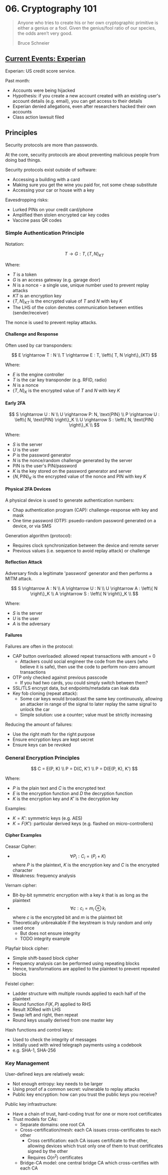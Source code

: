 # 06. Cryptography 101

> Anyone who tries to create his or her own cryptographic primitive is either a genius or a fool.
  Given the genius/fool ratio of our species, the odds aren’t very good.
>
> Bruce Schneier

## [Current Events: Experian](https://krebsonsecurity.com/2022/07/experian-you-have-some-explaining-to-do/)

Experian: US credit score service.

Past month:

- Accounts were being hijacked
- Hypothesis: if you create a new account created with an existing user's account details (e.g. email),
  you can get access to their details
- Experian denied allegations, even after researchers hacked their own accounts
- Class action lawsuit filed

## Principles

Security protocols are more than passwords.

At the core, security protocols are about preventing malicious people from doing bad things.

Security protocols exist outside of software:

- Accessing a building with a card
- Making sure you get the wine you paid for, not some cheap substitute
- Accessing your car or house with a key

Eavesdropping risks:

- Lurked PINs on your credit card/phone
- Amplified then stolen encrypted car key codes
- Vaccine pass QR codes

### Simple Authentication Principle

Notation:

$$
T \rightarrow G : T, \left\{ T, N \right\}_{KT}
$$

Where:

- $T$ is a token
- $G$ is an access gateway (e.g. garage door)
- $N$ is a nonce - a single use, unique number used to prevent replay attacks
- $KT$ is an encryption key
- $\left\{ T, N \right\}_{KT}$ is the encrypted value of $T$ and $N$ with key $K$
- The LHS of the colon denotes communication between entities (sender/receiver)

The nonce is used to prevent replay attacks.

#### Challenge and Response

Often used by car transponders:

$$
E \rightarrow T : N \\
T \rightarrow E : T, \left\{ T, N \right\}_{KT}
$$

Where:

- $E$ is the engine controller
- $T$ is the car key transponder (e.g. RFID, radio)
- $N$ is a nonce
- $\left\{ T, N \right\}_{K}$ is the encrypted value of $T$ and $N$ with key $K$

#### Early 2FA

$$
S \rightarrow U : N \\
U \rightarrow P: N, \text{PIN} \\
P \rightarrow U : \left\{ N, \text{PIN} \right\}_K \\
U \rightarrow S : \left\{ N, \text{PIN} \right\}_K \\
$$

Where:

- $S$ is the server
- $U$ is the user
- $P$ is the password generator
- $N$ is the nonce/random challenge generated by the server
- $\text{PIN}$ is the user's PIN/password
- $K$ is the key stored on the password generator and server
- $\left\{ N, \text{PIN} \right\}_K$ is the encrypted value of the nonce and PIN with key $K$

#### Physical 2FA Devices

A physical device is used to generate authentication numbers:

- Chap authentication program (CAP): challenge-response with key and mask
- One time password (OTP): psuedo-random password generated on a device, or via SMS

Generation algorithm (protocol):

- Requires clock synchronization between the device and remote server
- Previous values (i.e. sequence to avoid replay attack) or challenge

#### Reflection Attack

Adversary finds a legitimate 'password' generator and then performs a MITM attack.

$$
S \rightarrow A : N \\
A \rightarrow U : N \\
U \rightarrow A : \left\{ N \right\}_K \\
A \rightarrow S : \left\{ N \right\}_K \\
$$

Where:

- $S$ is the server
- $U$ is the user
- $A$ is the adversary

#### Failures

Failures are often in the protocol:

- CAP button overloaded: allowed repeat transactions with amount = 0
  - Attackers could social engineer the code from the users (who believe it is safe),
    then use the code to perform non-zero amount transactions
- OTP only checked against previous passcode
  - If you had two cards, you could simply switch between them?
- SSL/TLS encrypt data, but endpoints/metadata can leak data
- Key fob cloning (repeat attack):
  - Some car keys would broadcast the same key continuously, allowing an attacker
    in range of the signal to later replay the same signal to unlock the car
  - Simple solution: use a counter; value must be strictly increasing

Reducing the amount of failures:

- Use the right math for the right purpose
- Ensure encryption keys are kept secret
- Ensure keys can be revoked

### General Encryption Principles

$$
C = E(P, K) \\
P = D(C, K') \\
P = D(E(P, K), K')
$$

Where:

- $P$ is the plain text and $C$ is the encrypted text
- $E$ is the encryption function and $D$ the decryption function
- $K$ is the encryption key and $K'$ is the decryption key

Examples:

- $K = K'$: symmetric keys (e.g. AES)
- $K = F(K')$: particular derived keys (e.g. flashed on micro-controllers)

#### Cipher Examples

Ceasar Cipher:

- $$
  \forall P_i: C_i = \left( P_i + K \right) % 23
  $$
  where $P$ is the plaintext, $K$ is the encryption key and $C$ is the encrypted character
- Weakness: frequency analysis

Vernam cipher:

- Bit-by-bit symmetric encryption with a key $k$ that is as long as the plaintext
- $$
  \forall c : c_i = m_i \oplus k_i
  $$
  where $c$ is the encrypted bit and $m$ is the plaintext bit
- Theoretically unbreakable if the keystream is truly random and only used once
  - But does not ensure integrity
  - TODO integrity example

Playfair block cipher:

- Simple shift-based block cipher
- Frequency analysis can be performed using repeating blocks
- Hence, transformations are applied to the plaintext to prevent repeated blocks

Feistel cipher:

- Ladder structure with multiple rounds applied to each half of the plaintext
- Round function $F(K, P)$ applied to RHS
- Result XORed with LHS
- Swap left and right, then repeat
- Round keys usually derived from one master key

Hash functions and control keys:

- Used to check the integrity of messages
- Initially used with wired telegraph payments using a codebook
- e.g. SHA-1, SHA-256

### Key Management

User-defined keys are relatively weak:

- Not enough entropy: key needs to be larger
- Using proof of a common secret: vulnerable to replay attacks
- Public key encryption: how can you trust the public keys you receive?

Public key infrastructure:

- Have a chain of trust, hard-coding trust for one or more root certificates
- Trust models for CAs:
  - Separate domains: one root CA
  - Cross-certification/mesh: each CA issues cross-certificates to each other
    - Cross certification: each CA issues certificate to the other,
      allowing devices which trust only one of them to trust certificates signed
      by the other
    - Requires $O(n^2)$ certificates
  - Bridge-CA model: one central bridge CA which cross-certifies with each CA

